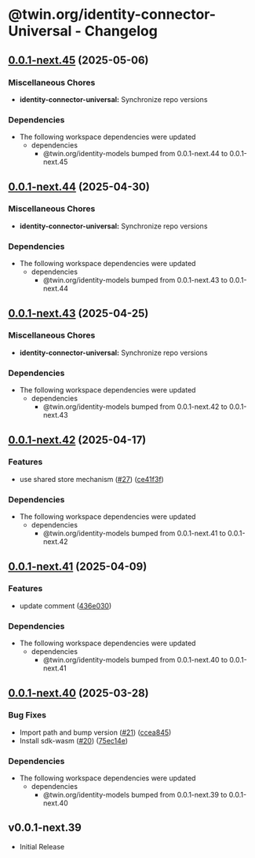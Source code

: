 # @twin.org/identity-connector-Universal - Changelog

## [0.0.1-next.45](https://github.com/twinfoundation/identity/compare/identity-connector-universal-v0.0.1-next.44...identity-connector-universal-v0.0.1-next.45) (2025-05-06)


### Miscellaneous Chores

* **identity-connector-universal:** Synchronize repo versions


### Dependencies

* The following workspace dependencies were updated
  * dependencies
    * @twin.org/identity-models bumped from 0.0.1-next.44 to 0.0.1-next.45

## [0.0.1-next.44](https://github.com/twinfoundation/identity/compare/identity-connector-universal-v0.0.1-next.43...identity-connector-universal-v0.0.1-next.44) (2025-04-30)


### Miscellaneous Chores

* **identity-connector-universal:** Synchronize repo versions


### Dependencies

* The following workspace dependencies were updated
  * dependencies
    * @twin.org/identity-models bumped from 0.0.1-next.43 to 0.0.1-next.44

## [0.0.1-next.43](https://github.com/twinfoundation/identity/compare/identity-connector-universal-v0.0.1-next.42...identity-connector-universal-v0.0.1-next.43) (2025-04-25)


### Miscellaneous Chores

* **identity-connector-universal:** Synchronize repo versions


### Dependencies

* The following workspace dependencies were updated
  * dependencies
    * @twin.org/identity-models bumped from 0.0.1-next.42 to 0.0.1-next.43

## [0.0.1-next.42](https://github.com/twinfoundation/identity/compare/identity-connector-universal-v0.0.1-next.41...identity-connector-universal-v0.0.1-next.42) (2025-04-17)


### Features

* use shared store mechanism ([#27](https://github.com/twinfoundation/identity/issues/27)) ([ce41f3f](https://github.com/twinfoundation/identity/commit/ce41f3fc3da1b206ec06da7ea5b2c968f788804d))


### Dependencies

* The following workspace dependencies were updated
  * dependencies
    * @twin.org/identity-models bumped from 0.0.1-next.41 to 0.0.1-next.42

## [0.0.1-next.41](https://github.com/twinfoundation/identity/compare/identity-connector-universal-v0.0.1-next.40...identity-connector-universal-v0.0.1-next.41) (2025-04-09)


### Features

* update comment ([436e030](https://github.com/twinfoundation/identity/commit/436e030e9480bdc4e35b44ad7199a5ccc7a7b31e))


### Dependencies

* The following workspace dependencies were updated
  * dependencies
    * @twin.org/identity-models bumped from 0.0.1-next.40 to 0.0.1-next.41

## [0.0.1-next.40](https://github.com/twinfoundation/identity/compare/identity-connector-universal-v0.0.1-next.39...identity-connector-universal-v0.0.1-next.40) (2025-03-28)


### Bug Fixes

* Import path and bump version ([#21](https://github.com/twinfoundation/identity/issues/21)) ([ccea845](https://github.com/twinfoundation/identity/commit/ccea845bf32562267280bc1b3dde1c9af1a00360))
* Install sdk-wasm ([#20](https://github.com/twinfoundation/identity/issues/20)) ([75ec14e](https://github.com/twinfoundation/identity/commit/75ec14e072f8c219863a1c028a3b0783802086e9))


### Dependencies

* The following workspace dependencies were updated
  * dependencies
    * @twin.org/identity-models bumped from 0.0.1-next.39 to 0.0.1-next.40

## v0.0.1-next.39

- Initial Release
